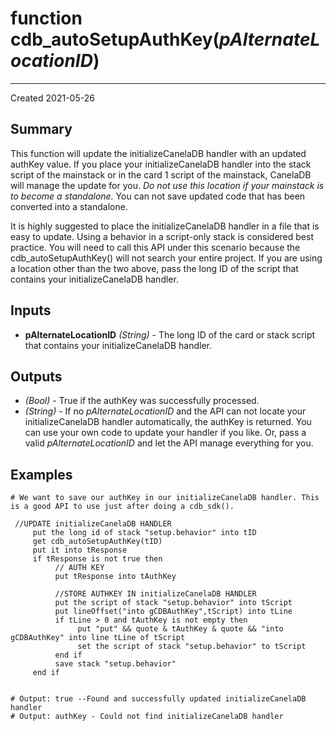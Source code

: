 # function cdb_autoSetupAuthKey(*pAlternateLocationID*)

---
Created 2021-05-26
## Summary
This function will update the initializeCanelaDB handler with an updated authKey value. If you place your initializeCanelaDB handler into the stack script of the mainstack or in the card 1 script of the mainstack, CanelaDB will manage the update for you. *Do not use this location if your mainstack is to become a standalone.* You can not save updated code that has been converted into a standalone.

It is highly suggested to place the initializeCanelaDB handler in a file that is easy to update. Using a behavior in a script-only stack is considered best practice. You will need to call this API under this scenario because the cdb_autoSetupAuthKey() will not search your entire project. If you are using a location other than the two above, pass the long ID of the script that contains your initializeCanelaDB handler.  



## Inputs
* **pAlternateLocationID** *(String)* - The long ID of the card or stack script that contains your initializeCanelaDB handler.



## Outputs
* *(Bool)* - True if the authKey was successfully processed.
* *(String)* - If no *pAlternateLocationID* and the API can not locate your initializeCanelaDB handler automatically, the authKey is returned. You can use your own code to update your handler if you like. Or, pass a valid *pAlternateLocationID* and let the API manage everything for you.



## Examples
```livecodeserver
# We want to save our authKey in our initializeCanelaDB handler. This is a good API to use just after doing a cdb_sdk(). 

 //UPDATE initializeCanelaDB HANDLER
     put the long id of stack "setup.behavior" into tID
     get cdb_autoSetupAuthKey(tID)
     put it into tResponse
     if tResponse is not true then
          // AUTH KEY
          put tResponse into tAuthKey
          
          //STORE AUTHKEY IN initializeCanelaDB HANDLER
          put the script of stack "setup.behavior" into tScript
          put lineOffset("into gCDBAuthKey",tScript) into tLine
          if tLine > 0 and tAuthKey is not empty then
               put "put" && quote & tAuthKey & quote && "into gCDBAuthKey" into line tLine of tScript
               set the script of stack "setup.behavior" to tScript
          end if
          save stack "setup.behavior"
     end if


# Output: true --Found and successfully updated initializeCanelaDB handler
# Output: authKey - Could not find initializeCanelaDB handler
```
